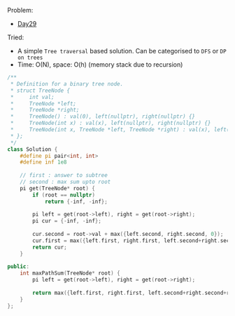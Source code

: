 Problem:
   - [Day29](https://leetcode.com/explore/challenge/card/30-day-leetcoding-challenge/532/week-5/3314/)

Tried:
   - A simple `Tree traversal` based solution. Can be categorised to `DFS` or `DP on trees`
   - Time: O(N), space: O(h) (memory stack due to recursion)

``` c++
/**
 * Definition for a binary tree node.
 * struct TreeNode {
 *     int val;
 *     TreeNode *left;
 *     TreeNode *right;
 *     TreeNode() : val(0), left(nullptr), right(nullptr) {}
 *     TreeNode(int x) : val(x), left(nullptr), right(nullptr) {}
 *     TreeNode(int x, TreeNode *left, TreeNode *right) : val(x), left(left), right(right) {}
 * };
 */
class Solution {
    #define pi pair<int, int>
    #define inf 1e8
    
    // first : answer to subtree
    // second : max sum upto root
    pi get(TreeNode* root) {
        if (root == nullptr)
            return {-inf, -inf};
        
        pi left = get(root->left), right = get(root->right);
        pi cur = {-inf, -inf};
        
        cur.second = root->val + max({left.second, right.second, 0});
        cur.first = max({left.first, right.first, left.second+right.second+root->val, left.second+root->val, right.second+root->val, root->val});
        return cur;
    }
    
public:
    int maxPathSum(TreeNode* root) {
        pi left = get(root->left), right = get(root->right);
        
        return max({left.first, right.first, left.second+right.second+root->val, left.second+root->val, right.second+root->val, root->val});
    }
};
```
